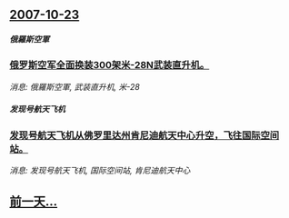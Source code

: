 ## [2007-10-23](/news/2007/10/23/index.md)

##### 俄羅斯空軍
### [俄罗斯空军全面换装300架米-28N武装直升机。](/news/2007/10/23/俄罗斯空军全面换装300架米-28N武装直升机.md)
_消息: 俄羅斯空軍, 武装直升机, 米-28_

##### 发现号航天飞机
### [发现号航天飞机从佛罗里达州肯尼迪航天中心升空，飞往国际空间站。](/news/2007/10/23/发现号航天飞机从佛罗里达州肯尼迪航天中心升空-飞往国际空间站.md)
_消息: 发现号航天飞机, 国际空间站, 肯尼迪航天中心_

## [前一天...](/news/2007/10/22/index.md)

